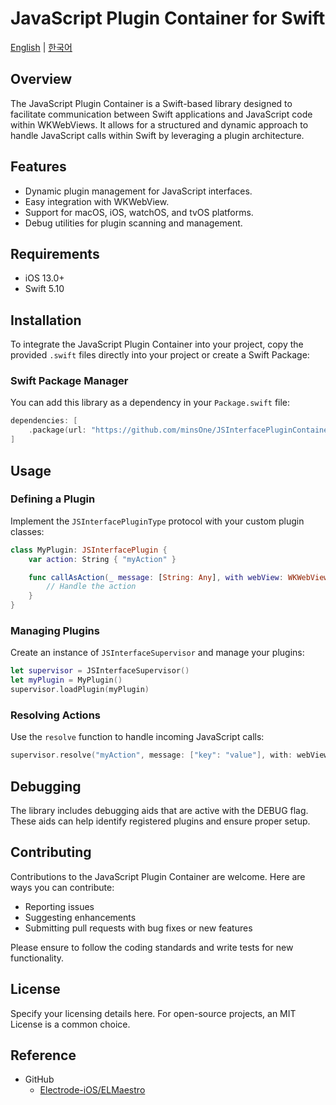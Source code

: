 # JavaScript Plugin Container for Swift

[English](README.md) | [한국어](README-ko.md)

## Overview
The JavaScript Plugin Container is a Swift-based library designed to facilitate communication between Swift applications and JavaScript code within WKWebViews. It allows for a structured and dynamic approach to handle JavaScript calls within Swift by leveraging a plugin architecture.

## Features
- Dynamic plugin management for JavaScript interfaces.
- Easy integration with WKWebView.
- Support for macOS, iOS, watchOS, and tvOS platforms.
- Debug utilities for plugin scanning and management.

## Requirements
- iOS 13.0+
- Swift 5.10

## Installation
To integrate the JavaScript Plugin Container into your project, copy the provided `.swift` files directly into your project or create a Swift Package:

### Swift Package Manager
You can add this library as a dependency in your `Package.swift` file:

```swift
dependencies: [
    .package(url: "https://github.com/minsOne/JSInterfacePluginContainer-iOS.git", from: "1.0.0")
]
```

## Usage

### Defining a Plugin
Implement the `JSInterfacePluginType` protocol with your custom plugin classes:

```swift
class MyPlugin: JSInterfacePlugin {
    var action: String { "myAction" }

    func callAsAction(_ message: [String: Any], with webView: WKWebView) {
        // Handle the action
    }
}
```

### Managing Plugins
Create an instance of `JSInterfaceSupervisor` and manage your plugins:

```swift
let supervisor = JSInterfaceSupervisor()
let myPlugin = MyPlugin()
supervisor.loadPlugin(myPlugin)
```

### Resolving Actions
Use the `resolve` function to handle incoming JavaScript calls:

```swift
supervisor.resolve("myAction", message: ["key": "value"], with: webView)
```

## Debugging
The library includes debugging aids that are active with the DEBUG flag. These aids can help identify registered plugins and ensure proper setup.

## Contributing
Contributions to the JavaScript Plugin Container are welcome. Here are ways you can contribute:
- Reporting issues
- Suggesting enhancements
- Submitting pull requests with bug fixes or new features

Please ensure to follow the coding standards and write tests for new functionality.

## License
Specify your licensing details here. For open-source projects, an MIT License is a common choice.

## Reference

* GitHub
  * [Electrode-iOS/ELMaestro](https://github.com/Electrode-iOS/ELMaestro)
